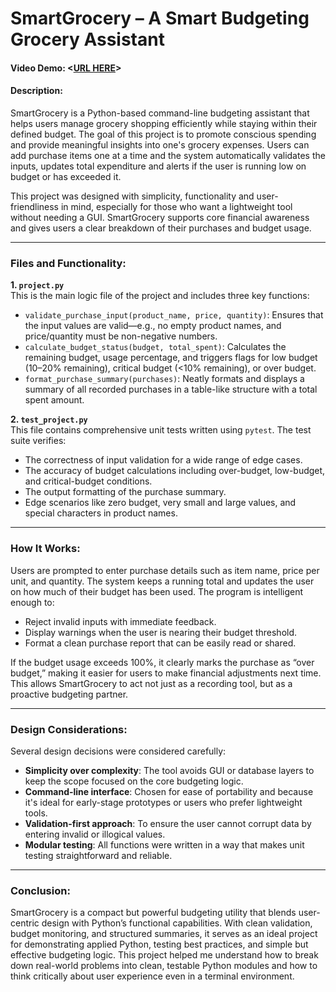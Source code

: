 # SmartGrocery – A Smart Budgeting Grocery Assistant

#### Video Demo: <[URL HERE](https://www.youtube.com/watch?v=Gfta35sluH0)>

#### Description:

SmartGrocery is a Python-based command-line budgeting assistant that helps users manage grocery shopping efficiently while staying within their defined budget. The goal of this project is to promote conscious spending and provide meaningful insights into one's grocery expenses. Users can add purchase items one at a time and the system automatically validates the inputs, updates total expenditure and alerts if the user is running low on budget or has exceeded it.

This project was designed with simplicity, functionality and user-friendliness in mind, especially for those who want a lightweight tool without needing a GUI. SmartGrocery supports core financial awareness and gives users a clear breakdown of their purchases and budget usage.

---

### Files and Functionality:

**1. `project.py`**  
This is the main logic file of the project and includes three key functions:
- `validate_purchase_input(product_name, price, quantity)`: Ensures that the input values are valid—e.g., no empty product names, and price/quantity must be non-negative numbers.
- `calculate_budget_status(budget, total_spent)`: Calculates the remaining budget, usage percentage, and triggers flags for low budget (10–20% remaining), critical budget (<10% remaining), or over budget.
- `format_purchase_summary(purchases)`: Neatly formats and displays a summary of all recorded purchases in a table-like structure with a total spent amount.

**2. `test_project.py`**  
This file contains comprehensive unit tests written using `pytest`. The test suite verifies:
- The correctness of input validation for a wide range of edge cases.
- The accuracy of budget calculations including over-budget, low-budget, and critical-budget conditions.
- The output formatting of the purchase summary.
- Edge scenarios like zero budget, very small and large values, and special characters in product names.

---

### How It Works:

Users are prompted to enter purchase details such as item name, price per unit, and quantity. The system keeps a running total and updates the user on how much of their budget has been used. The program is intelligent enough to:
- Reject invalid inputs with immediate feedback.
- Display warnings when the user is nearing their budget threshold.
- Format a clean purchase report that can be easily read or shared.

If the budget usage exceeds 100%, it clearly marks the purchase as “over budget,” making it easier for users to make financial adjustments next time. This allows SmartGrocery to act not just as a recording tool, but as a proactive budgeting partner.

---

### Design Considerations:

Several design decisions were considered carefully:
- **Simplicity over complexity**: The tool avoids GUI or database layers to keep the scope focused on the core budgeting logic.
- **Command-line interface**: Chosen for ease of portability and because it's ideal for early-stage prototypes or users who prefer lightweight tools.
- **Validation-first approach**: To ensure the user cannot corrupt data by entering invalid or illogical values.
- **Modular testing**: All functions were written in a way that makes unit testing straightforward and reliable.

---


### Conclusion:

SmartGrocery is a compact but powerful budgeting utility that blends user-centric design with Python’s functional capabilities. With clean validation, budget monitoring, and structured summaries, it serves as an ideal project for demonstrating applied Python, testing best practices, and simple but effective budgeting logic. This project helped me understand how to break down real-world problems into clean, testable Python modules and how to think critically about user experience even in a terminal environment.
